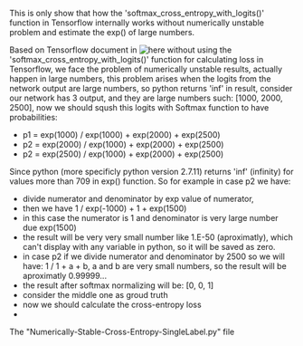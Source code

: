 This is only show that how the 'softmax_cross_entropy_with_logits()' function in Tensorflow internally works without numerically unstable problem and estimate the exp() of large numbers.


Based on Tensorflow document in ![here](https://www.tensorflow.org/get_started/mnist/beginners) without using the 'softmax_cross_entropy_with_logits()' function for calculating loss in Tensorflow, we face the problem of numerically unstable results, actually happen in large numbers, this problem arises when the logits from the network output are large numbers, so python returns 'inf' in result, consider our network has 3 output, and they are large numbers such: [1000, 2000, 2500], now we should sqush this logits with Softmax function to have probabilities:

- p1 = exp(1000) / exp(1000) + exp(2000) + exp(2500)
- p2 = exp(2000) / exp(1000) + exp(2000) + exp(2500)
- p2 = exp(2500) / exp(1000) + exp(2000) + exp(2500)

Since python (more specificly python version 2.7.11) returns 'inf' (infinity) for values more than 709 in exp() function. So for example in case p2 we have:

- divide numerator and denominator by exp value of numerator,
- then we have 1 / exp(-1000) + 1 + exp(1500)
- in this case the numerator is 1 and denominator is very large number due exp(1500)
- the result will be very very small number like 1.E-50 (aproximatly), which can't display with any variable in python, so it will be saved as zero.
- in case p2 if we divide numerator and denominator by 2500 so we will have: 1 / 1 + a + b, a and b are very small numbers, so the result will be aproximatly 0.99999...
- the result after softmax normalizing will be: [0, 0, 1]
- consider the middle one as groud truth
- now we should calculate the cross-entropy loss
- 

 
The "Numerically-Stable-Cross-Entropy-SingleLabel.py" file  

